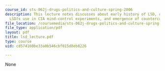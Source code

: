 ```yaml
---
course_id: sts-062j-drugs-politics-and-culture-spring-2006
description: This lecture notes discusses about early history of LSD, other hallucinogens,
  LSD?s use in CIA mind-control experiments, and emergence of counterculture.
file_location: /coursemedia/sts-062j-drugs-politics-and-culture-spring-2006/cd574160be33a0b546cbf015d8eb8226_lsd_lecture.pdf
file_type: application/pdf
layout: pdf
title: lsd_lecture.pdf
type: course
uid: cd574160be33a0b546cbf015d8eb8226

---
```

None